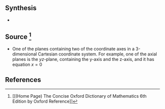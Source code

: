 ## Synthesis
- 
## Source [^1]
- One of the planes containing two of the coordinate axes in a 3-dimensional Cartesian coordinate system. For example, one of the axial planes is the $yz$-plane, containing the y-axis and the z-axis, and it has equation $x = 0$ 
## References

[^1]: [[(Home Page) The Concise Oxford Dictionary of Mathematics 6th Edition by Oxford Reference]]